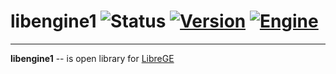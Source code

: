 # libengine1 ![Status](https://img.shields.io/badge/status-dev-brightgreen.svg?style=flat) [![Version](https://img.shields.io/badge/version-0.1-gold.svg?style=flat)](https://github.com/andezitgq/libengine1/releases) [![Engine](https://img.shields.io/badge/engine-LibreGE-blue.svg?style=flat)](https://github.com/andezitgq/LibreGE)
---
**libengine1** -- is open library for [LibreGE](https://github.com/andezitgq/LibreGE)
